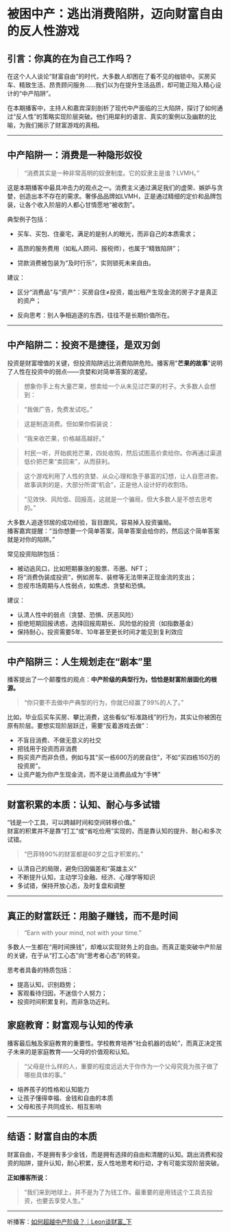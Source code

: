 # 被困中产：逃出消费陷阱，迈向财富自由的反人性游戏

## 引言：你真的在为自己工作吗？

在这个人人谈论“财富自由”的时代，大多数人却困在了看不见的枷锁中。买房买车、精致生活、昂贵顾问服务……我们以为在提升生活品质，却可能正陷入精心设计的“中产陷阱”。

在本期播客中，主持人和嘉宾深刻剖析了现代中产面临的三大陷阱，探讨了如何通过“反人性”的策略实现阶层突破。他们用犀利的语言、真实的案例以及幽默的比喻，为我们揭示了财富游戏的真相。

---

## 中产陷阱一：消费是一种隐形奴役

> “消费其实是一种非常高明的奴隶制度。它的奴隶主是谁？LVMH。”

这是本期播客中最具冲击力的观点之一。消费主义通过满足我们的虚荣、嫉妒与贪婪，创造出本不存在的需求。奢侈品品牌如LVMH，正是通过精细的定价和品牌包装，让各个收入阶层的人都心甘情愿地“被收割”。

典型例子包括：

- 买车、买包、住豪宅，满足的是别人的眼光，而非自己的本质需求；

- 高昂的服务费用（如私人顾问、报税师），也属于“精致陷阱”；

- 贷款消费被包装为“及时行乐”，实则锁死未来自由。

建议：

- 区分“消费品”与“资产”：买房自住≠投资，能出租产生现金流的房子才是真正的资产；

- 反向思考：别人争相追逐的东西，往往不是长期价值所在。

---

## 中产陷阱二：投资不是捷径，是双刃剑

投资是财富增值的关键，但投资陷阱远比消费陷阱危险。播客用"**芒果的故事**"说明了人性在投资中的弱点——贪婪和对简单答案的渴望。  

>想象你手上有大量芒果，想卖给一个从未见过芒果的村子。大多数人会想到：

>“我做广告，免费发试吃。”

>这是制造消费。但如果你假装说：

>“我来收芒果，价格越高越好。”

>村民一听，开始疯抢芒果，四处收购，然后试图高价卖给你。你再通过渠道低价把芒果“卖回来”，从而获利。

>这个游戏利用了人性的贪婪、从众心理和急于暴富的幻想，让人自愿进套。故事讽刺的是，大部分所谓“机会”，正是他人设计好的收割场。


> “见效快、风险低、回报高，这就是一个骗局，但大多数人是不想去思考的。”

大多数人追逐邻居的成功经验，盲目跟风，容易掉入投资骗局。  
播客嘉宾提醒：“当你想要一个简单答案，简单答案会给你的，然后这个简单答案就是对你的陷阱。”

常见投资陷阱包括：

- 被动追风口，比如短期暴涨的股票、币圈、NFT；
- 将“消费伪装成投资”，例如房车、装修等无法带来正现金流的支出；
- 忽视市场周期与人性弱点，如焦虑、贪婪和恐惧。


建议：

- 认清人性中的弱点（贪婪、恐惧、厌恶风险）
- 拒绝短期回报诱惑，选择回报周期长、风险低的投资（如指数基金）
- 保持耐心，投资需要5年、10年甚至更长时间才能见到复利效应

---

## 中产陷阱三：人生规划走在“剧本”里

播客提出了一个颠覆性的观点：**中产阶级的典型行为，恰恰是财富阶层固化的根源。**

> “你只要不去做中产典型的行为，你就已经赢了99%的人了。”

比如，毕业后买车买房、攀比消费，这些看似“标准路线”的行为，其实让你被困在原有阶层。要想实现阶层跃迁，需要“反着游戏去做”：

- 不盲目消费、不做无意义的社交
- 把钱用于投资而非消费
- 购买资产而非负债，例如与其“买一栋600万的房自住”，不如“买四栋150万的投资房”。
- 让资产能为你产生现金流，而不是让消费品成为“手铐”

---

## 财富积累的本质：认知、耐心与多试错

“钱是一个工具，可以跨越时间和空间转移价值。”  
财富的积累并不是靠“打工”或“省吃俭用”实现的，而是靠认知的提升、耐心和多次试错。

> “巴菲特90%的财富都是60岁之后才积累的。”

- 认清自己的局限，避免归因偏差和“英雄主义”
- 不断提升认知，主动学习金融、经济、心理学等知识
- 多试错，保持开放心态，及时复盘和调整

---

## 真正的财富跃迁：用脑子赚钱，而不是时间
> “Earn with your mind, not with your time.”

多数人一生都在“用时间换钱”，却难以实现财务上的自由。而真正能突破中产阶层的关键，在于从“打工心态”向“思考者心态”的转变。

思考者具备的特质包括：

- 提高认知，识别趋势；
- 客观看待归因，不迷信个人努力；
- 投资时间积累复利，而非急功近利。

## 家庭教育：财富观与认知的传承

播客最后触及家庭教育的重要性。学校教育培养“社会机器的齿轮”，而真正决定孩子未来的是家庭教育——父母的价值观和认知。

> “父母是什么样的人，重要的程度远远大于你作为一个父母究竟为孩子做了哪些具体的事。”

- 培养孩子的性格和认知能力
- 让孩子懂得幸福、金钱和自由的本质
- 父母和孩子共同成长、相互影响

---

## 结语：财富自由的本质

财富自由，不是拥有多少金钱，而是拥有选择的自由和清醒的认知。跳出消费和投资的陷阱，提升认知，耐心积累，反人性地思考和行动，才有可能实现阶层突破。

**正如播客所说：**
> “我们来到地球上，并不是为了为钱工作。最重要的是用钱这个工具去投资，也要去享受人生。”

---
听播客：[如何超越中产阶级？｜Leon谈财富_下](https://www.youtube.com/watch?v=FsYCf_YuYvs)